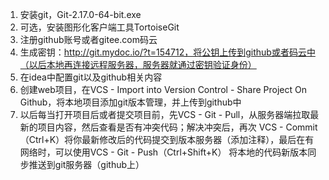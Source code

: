 1. 安装git，Git-2.17.0-64-bit.exe
2. 可选，安装图形化客户端工具TortoiseGit
3. 注册github账号或者gitee.com码云
4. 生成密钥：http://git.mydoc.io/?t=154712，将公钥上传到github或者码云中（以后本地再连接远程服务器，服务器就通过密钥验证身份）
5. 在idea中配置git以及github相关内容
6. 创建web项目，在VCS - Import into Version Control - Share Project On Github，将本地项目添加git版本管理，并上传到github中
7. 以后每当打开项目后或者提交项目前，先VCS - Git - Pull，从服务器端拉取最新的项目内容，然后查看是否有冲突代码；解决冲突后，再次
VCS - Commit （Ctrl+K）将你最新修改后的代码提交到版本服务器（添加注释），最后在有网络时，可以使用VCS - Git - Push（Ctrl+Shift+K）
将本地的代码新版本同步推送到git服务器（github上）